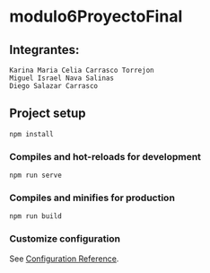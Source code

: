 # modulo6ProyectoFinal
## Integrantes:
```
Karina Maria Celia Carrasco Torrejon
Miguel Israel Nava Salinas
Diego Salazar Carrasco
```
## Project setup
```
npm install
```

### Compiles and hot-reloads for development
```
npm run serve
```

### Compiles and minifies for production
```
npm run build
```

### Customize configuration
See [Configuration Reference](https://cli.vuejs.org/config/).

